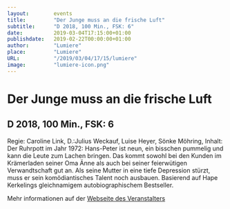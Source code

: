 ```yaml
---
layout:        events
title:         "Der Junge muss an die frische Luft"
subtitle:      "D 2018, 100 Min., FSK: 6"
date:          2019-03-04T17:15:00+01:00
publishdate:   2019-02-22T00:00:00+01:00
author:        "Lumiere"
place:         "Lumiere"
URL:           "/2019/03/04/17/15/lumiere"
image:         "lumiere-icon.png"
---
```


Der Junge muss an die frische Luft
===========

D 2018, 100 Min., FSK: 6
-----------

Regie:  Caroline Link, D.:Julius Weckauf, Luise Heyer, Sönke Möhring, Inhalt: Der Ruhrpott im Jahr 1972: Hans-Peter ist neun, ein bisschen pummelig und kann die Leute zum Lachen bringen. Das kommt sowohl bei den Kunden im Krämerladen seiner Oma Änne als auch bei seiner feierwütigen Verwandtschaft gut an. Als seine Mutter in eine tiefe Depression stürzt, muss er sein komödiantisches Talent noch ausbauen. Basierend auf Hape Kerkelings gleichnamigem autobiographischem Bestseller.

Mehr informationen auf der [Webseite des Veranstalters](http://www.lumiere.de/19/03/jungemuss.htm)

